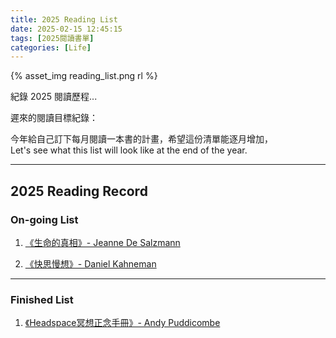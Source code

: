 ```yaml
---
title: 2025 Reading List
date: 2025-02-15 12:45:15
tags: [2025閱讀書單]
categories: [Life]
---
```


{% asset_img reading_list.png rl %}


紀錄 2025 閱讀歷程...

<!-- more -->

遲來的閱讀目標紀錄：

今年給自己訂下每月閱讀一本書的計畫，希望這份清單能逐月增加，  
Let's see what this list will look like at the end of the year.

---

## 2025 Reading Record

### On-going List

1. [《生命的真相》- Jeanne De Salzmann](https://www.books.com.tw/products/0010959448?srsltid=AfmBOopKD__FVkc9qqUc1ZIdkJOk2exqjIoFsY8Si4Jh_4rrE-TsEzMl)

2. [《快思慢想》- Daniel Kahneman](https://www.books.com.tw/products/0010962486?srsltid=AfmBOoqlY19axT3D_-90HVVqCg0-2C7RRECAVkBXiDacaCtkdg0I_rVT)

---

### Finished List

1. [《Headspace冥想正念手冊》- Andy Puddicombe](https://www.books.com.tw/products/0010820792?srsltid=AfmBOope54e8pz0rx3pT7esGTF5OUz0HkdNzoK0KNxpIeDWv4wbNYA3N)

